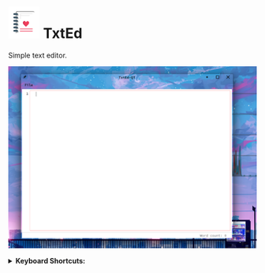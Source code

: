 # ![txt-qt](txted-qt6/txt-qt.png) TxtEd
Simple text editor.

![txt-qt](ass/txt-qt.png)

<details>
    <summary><b>Keyboard Shortcuts:</b></summary>

Save = CTRL + s

Copy = CTRL + c

Cut = CTRL + x

Paste = CTRL + v

Zoom In = CTRL + +

Zoom Out = CTRL + -

</details>